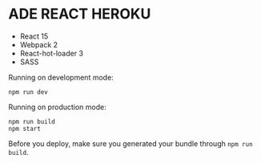 # ADE REACT HEROKU

- React 15
- Webpack 2
- React-hot-loader 3
- SASS

Running on development mode:
```
npm run dev
```

Running on production mode:
```
npm run build
npm start
```

Before you deploy, make sure you generated your bundle through `npm run build`.
